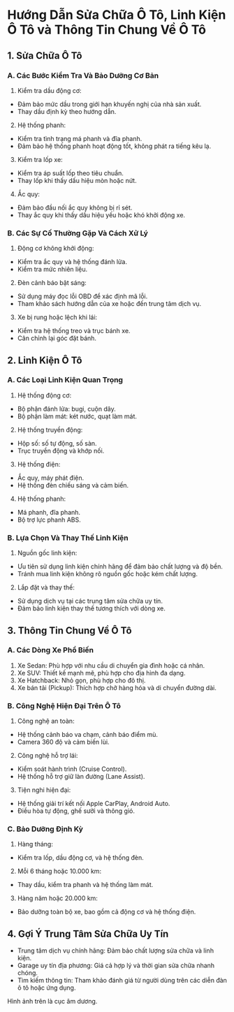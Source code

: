 # Hướng Dẫn Sửa Chữa Ô Tô, Linh Kiện Ô Tô và Thông Tin Chung Về Ô Tô

## 1. Sửa Chữa Ô Tô

### A. Các Bước Kiểm Tra Và Bảo Dưỡng Cơ Bản

1. Kiểm tra dầu động cơ:
  - Đảm bảo mức dầu trong giới hạn khuyến nghị của nhà sản xuất.
  - Thay dầu định kỳ theo hướng dẫn.
2. Hệ thống phanh:
  - Kiểm tra tình trạng má phanh và đĩa phanh.
  - Đảm bảo hệ thống phanh hoạt động tốt, không phát ra tiếng kêu lạ.
3. Kiểm tra lốp xe:
  - Kiểm tra áp suất lốp theo tiêu chuẩn.
  - Thay lốp khi thấy dấu hiệu mòn hoặc nứt.
4. Ắc quy:
  - Đảm bảo đầu nối ắc quy không bị rỉ sét.
  - Thay ắc quy khi thấy dấu hiệu yếu hoặc khó khởi động xe.

### B. Các Sự Cố Thường Gặp Và Cách Xử Lý

1. Động cơ không khởi động:
  - Kiểm tra ắc quy và hệ thống đánh lửa.
  - Kiểm tra mức nhiên liệu.
2. Đèn cảnh báo bật sáng:
  - Sử dụng máy đọc lỗi OBD để xác định mã lỗi.
  - Tham khảo sách hướng dẫn của xe hoặc đến trung tâm dịch vụ.
3. Xe bị rung hoặc lệch khi lái:
  - Kiểm tra hệ thống treo và trục bánh xe.
  - Cân chỉnh lại góc đặt bánh.


## 2. Linh Kiện Ô Tô

### A. Các Loại Linh Kiện Quan Trọng

1. Hệ thống động cơ:
  - Bộ phận đánh lửa: bugi, cuộn dây.
  - Bộ phận làm mát: két nước, quạt làm mát.
2. Hệ thống truyền động:
  - Hộp số: số tự động, số sàn.
  - Trục truyền động và khớp nối.
3. Hệ thống điện:
  - Ắc quy, máy phát điện.
  - Hệ thống đèn chiếu sáng và cảm biến.
4. Hệ thống phanh:
  - Má phanh, đĩa phanh.
  - Bộ trợ lực phanh ABS.

### B. Lựa Chọn Và Thay Thế Linh Kiện

1. Nguồn gốc linh kiện:
  - Ưu tiên sử dụng linh kiện chính hãng để đảm bảo chất lượng và độ bền.
  - Tránh mua linh kiện không rõ nguồn gốc hoặc kém chất lượng.
2. Lắp đặt và thay thế:
  - Sử dụng dịch vụ tại các trung tâm sửa chữa uy tín.
  - Đảm bảo linh kiện thay thế tương thích với dòng xe.


## 3. Thông Tin Chung Về Ô Tô

### A. Các Dòng Xe Phổ Biến

1. Xe Sedan: Phù hợp với nhu cầu di chuyển gia đình hoặc cá nhân.
2. Xe SUV: Thiết kế mạnh mẽ, phù hợp cho địa hình đa dạng.
3. Xe Hatchback: Nhỏ gọn, phù hợp cho đô thị.
4. Xe bán tải (Pickup): Thích hợp chở hàng hóa và di chuyển đường dài.

### B. Công Nghệ Hiện Đại Trên Ô Tô

1. Công nghệ an toàn:
  - Hệ thống cảnh báo va chạm, cảnh báo điểm mù.
  - Camera 360 độ và cảm biến lùi.
2. Công nghệ hỗ trợ lái:
  - Kiểm soát hành trình (Cruise Control).
  - Hệ thống hỗ trợ giữ làn đường (Lane Assist).
3. Tiện nghi hiện đại:
  - Hệ thống giải trí kết nối Apple CarPlay, Android Auto.
  - Điều hòa tự động, ghế sưởi và thông gió.

### C. Bảo Dưỡng Định Kỳ

1. Hàng tháng:
  - Kiểm tra lốp, dầu động cơ, và hệ thống đèn.
2. Mỗi 6 tháng hoặc 10.000 km:
  - Thay dầu, kiểm tra phanh và hệ thống làm mát.
3. Hàng năm hoặc 20.000 km:
  - Bảo dưỡng toàn bộ xe, bao gồm cả động cơ và hệ thống điện.


## 4. Gợi Ý Trung Tâm Sửa Chữa Uy Tín

- Trung tâm dịch vụ chính hãng: Đảm bảo chất lượng sửa chữa và linh kiện.
- Garage uy tín địa phương: Giá cả hợp lý và thời gian sửa chữa nhanh chóng.
- Tìm kiếm thông tin: Tham khảo đánh giá từ người dùng trên các diễn đàn ô tô hoặc ứng dụng.

Hình ảnh trên là cục âm dương.